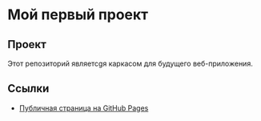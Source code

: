 # Мой первый проект

## Проект
Этот репозиторий являетсgя каркасом для будущего веб-приложения.

## Ссылки
- [Публичная страница на GitHub Pages](https://github.com/ceoOFhvh/project123.git)